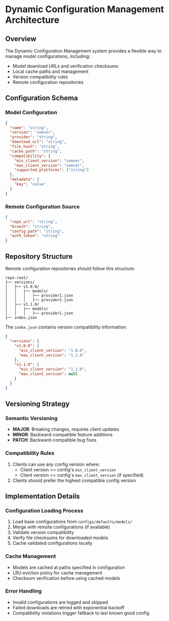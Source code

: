# Dynamic Configuration Management Architecture

## Overview
The Dynamic Configuration Management system provides a flexible way to manage model configurations, including:
- Model download URLs and verification checksums
- Local cache paths and management
- Version compatibility rules
- Remote configuration repositories

## Configuration Schema

### Model Configuration
```json
{
  "name": "string",
  "version": "semver",
  "provider": "string",
  "download_url": "string",
  "file_hash": "string",
  "cache_path": "string",
  "compatibility": {
    "min_client_version": "semver",
    "max_client_version": "semver",
    "supported_platforms": ["string"]
  },
  "metadata": {
    "key": "value"
  }
}
```

### Remote Configuration Source
```json
{
  "repo_url": "string",
  "branch": "string",
  "config_path": "string",
  "auth_token": "string"
}
```

## Repository Structure

Remote configuration repositories should follow this structure:
```
repo-root/
├── versions/
│   ├── v1.0.0/
│   │   ├── models/
│   │   │   ├── provider1.json
│   │   │   ├── provider2.json
│   ├── v1.1.0/
│   │   ├── models/
│   │   │   ├── provider1.json
├── index.json
```

The `index.json` contains version compatibility information:
```json
{
  "versions": {
    "v1.0.0": {
      "min_client_version": "1.0.0",
      "max_client_version": "1.2.0"
    },
    "v1.1.0": {
      "min_client_version": "1.1.0",
      "max_client_version": null
    }
  }
}
```

## Versioning Strategy

### Semantic Versioning
- **MAJOR**: Breaking changes, requires client updates
- **MINOR**: Backward-compatible feature additions
- **PATCH**: Backward-compatible bug fixes

### Compatibility Rules
1. Clients can use any config version where:
   - Client version >= config's `min_client_version`
   - Client version <= config's `max_client_version` (if specified)
2. Clients should prefer the highest compatible config version

## Implementation Details

### Configuration Loading Process
1. Load base configurations from `configs/defaults/models/`
2. Merge with remote configurations (if available)
3. Validate version compatibility
4. Verify file checksums for downloaded models
5. Cache validated configurations locally

### Cache Management
- Models are cached at paths specified in configuration
- LRU eviction policy for cache management
- Checksum verification before using cached models

### Error Handling
- Invalid configurations are logged and skipped
- Failed downloads are retried with exponential backoff
- Compatibility violations trigger fallback to last known good config